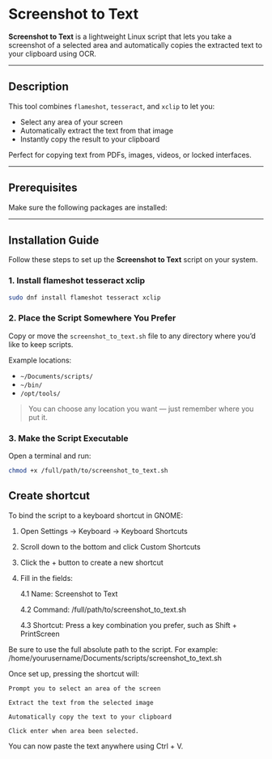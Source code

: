 # Screenshot to Text

**Screenshot to Text** is a lightweight Linux script that lets you take a screenshot of a selected area and automatically copies the extracted text to your clipboard using OCR.

---

## Description

This tool combines `flameshot`, `tesseract`, and `xclip` to let you:

- Select any area of your screen
- Automatically extract the text from that image
- Instantly copy the result to your clipboard

Perfect for copying text from PDFs, images, videos, or locked interfaces.

---

## Prerequisites

Make sure the following packages are installed:

---

## Installation Guide

Follow these steps to set up the **Screenshot to Text** script on your system.


### 1. Install flameshot tesseract xclip 
```bash
sudo dnf install flameshot tesseract xclip 
``` 

### 2. Place the Script Somewhere You Prefer

Copy or move the `screenshot_to_text.sh` file to any directory where you’d like to keep scripts.

Example locations:
- `~/Documents/scripts/`
- `~/bin/`
- `/opt/tools/`

> You can choose any location you want — just remember where you put it.

### 3. Make the Script Executable

Open a terminal and run:

```bash
chmod +x /full/path/to/screenshot_to_text.sh
```

## Create shortcut

To bind the script to a keyboard shortcut in GNOME:

1. Open Settings → Keyboard → Keyboard Shortcuts
2. Scroll down to the bottom and click Custom Shortcuts
3. Click the + button to create a new shortcut
4. Fill in the fields:
    
    4.1 Name: Screenshot to Text

    4.2 Command: /full/path/to/screenshot_to_text.sh

    4.3 Shortcut: Press a key combination you prefer, such as Shift + PrintScreen

Be sure to use the full absolute path to the script.
    For example: /home/yourusername/Documents/scripts/screenshot_to_text.sh

Once set up, pressing the shortcut will:

    Prompt you to select an area of the screen

    Extract the text from the selected image

    Automatically copy the text to your clipboard

    Click enter when area been selected.

You can now paste the text anywhere using Ctrl + V.